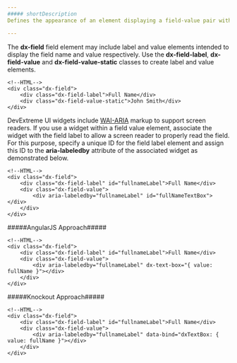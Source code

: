 ```yaml
---
##### shortDescription
Defines the appearance of an element displaying a field-value pair within a [dx-fieldset](/api-reference/10%20UI%20Widgets/zz%20CSS%20Classes/dx-fieldset.md '/Documentation/ApiReference/UI_Widgets/CSS_Classes/#dx-fieldset') element.

---
```

The **dx-field** field element may include label and value elements intended to display the field name and value respectively. Use the **dx-field-label**, **dx-field-value** and **dx-field-value-static** classes to create label and value elements.

    <!--HTML-->
    <div class="dx-field">
        <div class="dx-field-label">Full Name</div>
        <div class="dx-field-value-static">John Smith</div>
    </div>

DevExtreme UI widgets include [WAI-ARIA](https://www.w3.org/WAI/intro/aria.php) markup to support screen readers. If you use a widget within a field value element, associate the widget with the field label to allow a screen reader to properly read the field. For this purpose, specify a unique ID for the field label element and assign this ID to the **aria-labeledby** attribute of the associated widget as demonstrated below.

    <!--HTML-->
    <div class="dx-field">
        <div class="dx-field-label" id="fullnameLabel">Full Name</div>
        <div class="dx-field-value">
            <div aria-labeledby="fullnameLabel" id="fullNameTextBox"></div>
        </div>
    </div>

#####AngularJS Approach#####

    <!--HTML-->
    <div class="dx-field">
        <div class="dx-field-label" id="fullnameLabel">Full Name</div>
        <div class="dx-field-value">
            <div aria-labeledby="fullnameLabel" dx-text-box="{ value: fullName }"></div>
        </div>
    </div>

#####Knockout Approach#####

    <!--HTML-->
    <div class="dx-field">
        <div class="dx-field-label" id="fullnameLabel">Full Name</div>
        <div class="dx-field-value">
            <div aria-labeledby="fullnameLabel" data-bind="dxTextBox: { value: fullName }"></div>
        </div>
    </div>